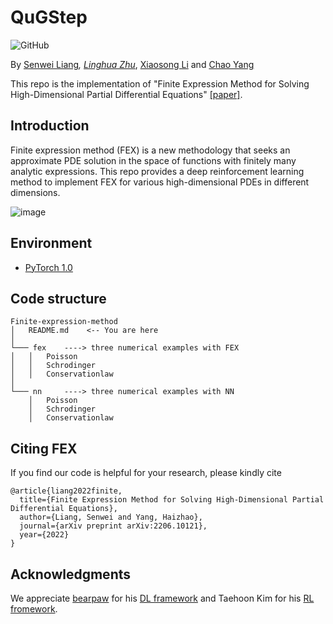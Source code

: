 # QuGStep
![GitHub](https://img.shields.io/github/license/gbup-group/DIANet.svg)

By [Senwei Liang](https://leungsamwai.github.io)*, [Linghua Zhu](https://leungsamwai.github.io)*, [Xiaosong Li](https://leungsamwai.github.io) and [Chao Yang](https://haizhaoyang.github.io/)

This repo is the implementation of "Finite Expression Method for Solving High-Dimensional Partial Differential Equations" [[paper]](https://arxiv.org/abs/2206.10121).

## Introduction

Finite expression method (FEX) is a new methodology that seeks an approximate PDE solution in the space of functions with finitely many analytic expressions. This repo provides a deep reinforcement learning method to implement FEX for various high-dimensional PDEs in different dimensions.

![image](fexrl.png)

## Environment
* [PyTorch 1.0](http://pytorch.org/)

## Code structure

```
Finite-expression-method
│   README.md    <-- You are here
│
└─── fex    ----> three numerical examples with FEX
│   │   Poisson
│   │   Schrodinger
│   │   Conservationlaw
│   
└─── nn     ----> three numerical examples with NN
    │   Poisson
    │   Schrodinger
    │   Conservationlaw
```
## Citing FEX
If you find our code is helpful for your research, please kindly cite
```
@article{liang2022finite,
  title={Finite Expression Method for Solving High-Dimensional Partial Differential Equations},
  author={Liang, Senwei and Yang, Haizhao},
  journal={arXiv preprint arXiv:2206.10121},
  year={2022}
}
```
## Acknowledgments

We appreciate [bearpaw](https://github.com/bearpaw) for his [DL framework](https://github.com/bearpaw/pytorch-classification) and Taehoon Kim for his [RL fromework](https://github.com/carpedm20/ENAS-pytorch).
